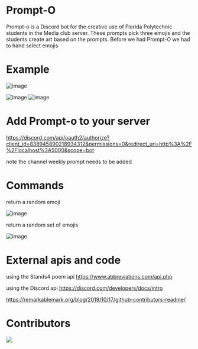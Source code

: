 # Prompt-O

Prompt-o is a Discord bot for the creative use of Florida Polytechnic students in the Media club server. These prompts pick three emojis and the students create art based on the prompts. Before we had Prompt-O we had to hand select emojis 

# Example 
![image](https://user-images.githubusercontent.com/45106564/117551644-1fd84100-b015-11eb-8deb-b59f86c4dac0.png)

![image](https://user-images.githubusercontent.com/45106564/117551653-25358b80-b015-11eb-8698-4d225e90f1cc.png)
![image](https://user-images.githubusercontent.com/45106564/117551659-2a92d600-b015-11eb-8028-eafe44ad45e3.png)

# Add Prompt-o to your server 


 https://discord.com/api/oauth2/authorize?client_id=838945890218934312&permissions=0&redirect_uri=http%3A%2F%2Flocalhost%3A5000&scope=bot

note the channel weekly prompt needs to be added 

# Commands 


return a random emoji

![image](https://user-images.githubusercontent.com/45106564/117542613-55fecc00-afe7-11eb-8423-c309caa95d61.png)


return a random set of emojis

![image](https://user-images.githubusercontent.com/45106564/117542597-42536580-afe7-11eb-880f-66e4459837d7.png)

# External apis and code 

using the Stands4 poem api 
https://www.abbreviations.com/api.php

using the Discord api 
https://discord.com/developers/docs/intro

https://remarkablemark.org/blog/2019/10/17/github-contributors-readme/


# Contributors 

[![](https://github.com/davidkozdra.png?size=50)](https://github.com/davidkozdra)
